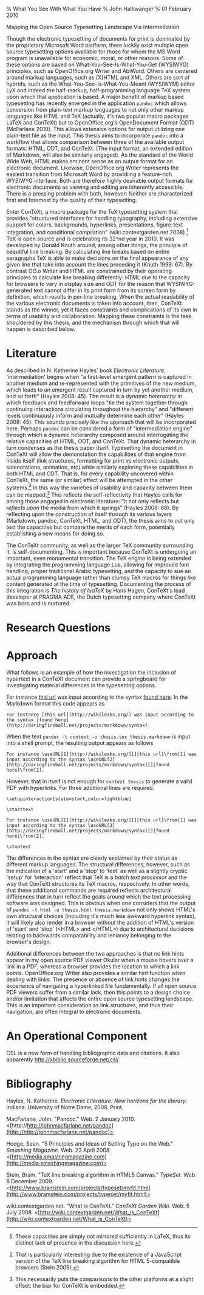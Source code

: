 % What You See With What You Have
% John Haltiwanger
% 01 February 2010

Mapping the Open Source Typesetting Landscape Via Intermediation


Though the electronic typesetting of documents for print is dominated by the proprietary Microsoft Word platform, there luckily exist multiple open source typesetting options available for those for whom the MS Word program is unavailable for economic, moral, or other reasons. Some of these options are based on What-You-See-Is-What-You-Get (WYSIWYG) principles, such as OpenOffice.org Writer and AbiWord. Others are centered around markup languages, such as (X)HTML and XML. Others are sort of hybrids, such as the What-You-See-Is-What-You-Meant (WYSIWYM) editor LyX and indeed the half-markup, half-programming language TeX system upon which that application is based. A major benefit of markup based typesetting has recently emerged in the application `pandoc` which allows conversion from plain-text markup languages to not only other markup languages like HTML and TeX (actually, it's two popular macro packages LaTeX and ConTeXt) but to OpenOffice.org's OpenDocument Format (ODT) (McFarlane 2010). This allows extensive options for output utilizing one plain-text file as the input. This thesis aims to incorporate `pandoc` into a workflow that allows comparison between three of the available output formats: HTML, ODT, and ConTeXt. (The input format, an extended edition of Markdown, will also be similarly engaged). As the standard of the World Wide Web, HTML makes eminent sense as an output format for an electronic document. Likewise, OpenOffice.org Writer represents the easiest transition from Microsoft Word by providiing a feature-rich WYSIWYG interface. Both are therefore highly desirable output formats for electronic documents as viewing and editing are inherently accessible. There is a pressing problem with both, however: Neither are characterized first and foremost by the quality of their typesetting.

Enter ConTeXt, a macro package for the TeX typesetting system that provides "structured interfaces for handling typography, including extensive support for colors, backgrounds, hyperlinks, presentations, figure-text integration, and conditional compilation" (wiki.contextgarden.net 2008).[^1] TeX is open source and is celebrating its 32^nd year in 2010. It was developed by Donald Knuth around, among other things, the principle of beautiful line breaking. By calculating line breaks based on entire paragraphs TeX is able to make decisions on the final appearance of any given line that take into account the lines preceding it (Knuth 1999: 67). By contrast OO.o Writer and HTML are constrained by their operating principles to calculate line breaking differently: HTML due to the capacity for browsers to vary in display size and ODT for the reason that WYSIWYG-generated text cannot differ in its print form from its screen form by definition, which results in per-line breaking. When the actual readability of the various electronic documents is taken into account, then, ConTeXt stands as the winner, yet it faces constraints and complications of its own in terms of usability and collaboration. Mapping these constraints is the task shouldered by this thesis, and the mechanism through which that will happen is described below.

[^1]: These capacities are simply not mirrored sufficiently in LaTeX, thus its distinct lack of presence in the discussion here. 

# Literature #

As described in N. Katherine Hayles' book _Electronic Literature_, 'intermediation' begins when "a first-level emergent pattern is captured in another medium and re-represented with the primitives of the new medium, which leads to an emergent result captured in turn by yet another medium, and so forth" (Hayles 2008: 45). The result is a _dynamic heterarchy_ in which feedback and feedforward loops "tie the system together through continuing interactions circulating throughout the hierarchy" and "different levels continuously inform and mutually determine each other" (Hayles 2008: 45). This sounds precisely like the approach that will be incorporated here. Perhaps `pandoc` can be considered a form of "intermediation engine" through which a dynamic heterarchy composed around interrogating the relative capacities of HTML, ODT, and ConTeXt. That dynamic heterarchy in turn condenses as the thesis paper itself. Typesetting the document in ConTeXt will allow the demonstation the capabilities of that engine from inside itself (link structures, formatting for print vs electronic outputs, sidenotations, animation, etc) while similarly exploring these capabilities in both HTML and ODT. That is, for every capability uncovered within ConTeXt, the same (or similar) effect will be attempted in the other systems.[^2] In this way the varieties of usability and capacity between them can be mapped.[^3] This reflects the self-reflectivity that Hayles calls for among those engaged in electronic literature: "it not only reflects but _reflects upon_ the media from which it springs" (Hayles 2008: 88). By reflecting upon the construction of itself through its various layers (Markdown, pandoc, ConTeXt, HTML, and ODT), the thesis aims to not only test the capacities but compare the merits of each form, potentially establishing a new means for doing so.

The ConTeXt community, as well as the larger TeX community surrounding it, is self-documenting. This is important because ConTeXt is undergoing an important, even monumental transition. The TeX engine is being extended by integrating the programming language Lua, allowing for improved font handling, proper traditional Arabic typesetting, and the capacity to sue an actual programming language rather than clumsy TeX macros for things like content generated at the time of typesetting. Documenting the process of this integration is _The history of luaTeX_  by Hans Hagen, ConTeXt's lead developer at PRAGMA ADE, the Dutch typesetting company where ConTeXt was born and is nurtured. 

[^2]: That is particularly interesting due to the existence of a JavaScript version of the TeX line breaking algorithm for HTML 5-compatible browsers (Stein 2009).
[^3]: This necessarily puts the comparisons to the other platforms at a slight offset: the biar for ConTeXt is embedded.



# Research Questions #

# Approach #

What follows is an example of how the investigation the inclusion of hypertext in a ConTeXt document can provide a springboard for investigating material differences in the typesetting options. 

For instance [this url](http://wikileaks.org/) was input according to the syntax [found here](http://daringfireball.net/projects/markdown/syntax#link). In the Markdown format this code appears as

~~~~~~~~~~
For instance [this url](http://wikileaks.org/) was input according to the syntax [found here](http://daringfireball.net/projects/markdown/syntax).
~~~~~~~~~~

When the text `pandoc -t context -o thesis.tex thesis.markdown` is input into a shell prompt, the resulting output appears as follows

~~~~~~~~~~~
For instance \useURL[1][http://wikileaks.org/][][this url]\from[1] was input according to the syntax \useURL[2][http://daringfireball.net/projects/markdown/syntax][][found here]\from[2].
~~~~~~~~~~~

However, that in itself is not enough for `context thesis` to generate a valid PDF with hyperlinks. For three additional lines are required.

~~~~~~~~~~~~~
\setupinteraction[state=start,color=lightblue] 

\starttext 

For instance \useURL[1][http://wikileaks.org/][][this url]\from[1] was input according to the syntax \useURL[2][http://daringfireball.net/projects/markdown/syntax][][found here]\from[2].

\stoptext
~~~~~~~~~~~~~

The differences in the syntax are clearly explained by their status as different markup languages. The structural differences, however, such as the indication of a 'start' and a 'stop' to 'text' as well as a slightly cryptic 'setup' for 'interaction' reflect that TeX is a _batch text processor_ and the way that ConTeXt structures its TeX macros, respectively. In other words, that these additional commands are required reflects architectural differences that in turn reflect the goals around which the text processing software was designed. This is obvious when one considers that the output of `pandoc -t html -o thesis.html thesis.markdown` not only shows HTML's own structural choices (including it's much less awkward hyperlink syntax), it will likely also render in a browser without the addition of HTML's version of 'start' and 'stop' (\<HTML\> and \<\/HTML\>) due to architectural decisions relating to backwards compatability and leniancy belonging to the browser's design. 

Additional differences between the two approaches is that no link hints appear in my open source PDF viewer Okular when a mouse hovers over a link in a PDF, whereas a browser provides the location to which a link points. OpenOffice.org Writer also provides a similar hint function when dealing with links. The presence or absence of link hints changes the experience of navigating a hyperlinked file fundamentally. If all open source PDF viewers suffer from a similar lack, then this points to a design choice and/or limitation that affects the entire open source typesetting landscape. This is an important consideration as link structures, and thus their navigation, are often integral to electronic documents.

# An Operational Component #

CSL is a new form of handling bibliographic data and citations. It also apparently   http://xbiblio.sourceforge.net/csl/

# Bibliography #

Hayles, N. Katherine. _Electronic Literature: New horizons for the literary_. Indiana: University of Notre Dame, 2008. Print.

MacFarlane, John. "Pandoc." Web. 2 January 2010. <[http://http://johnmacfarlane.net/pandoc](http://http://johnmacfarlane.net/pandoc)>

Hodge, Sean. "5 Principles and Ideas of Setting Type on the Web." _Smashing Magazine_. Web. 23 April 2008. <[http://media.smashingmagazine.com](http://media.smashingmagazine.com)>

Stein, Bram. "TeX line breaking algorithm in HTML5 Canvas." _TypeSet_. Web. 8 December 2009. <[http://www.bramstein.com/projects/typeset/myfit.html](http://www.bramstein.com/projects/typeset/myfit.html)>

wiki.contextgarden.net. "What is ConTeXt." _ConTeXt Garden Wiki_. Web. 5 July 2008. <[http://wiki.contextgarden.net/What_is_ConTeXt](http://wiki.contextgarden.net/What_is_ConTeXt)>
